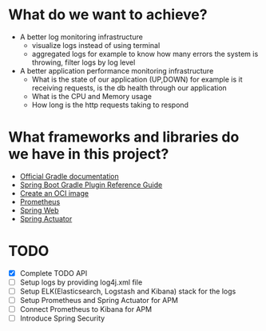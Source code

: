 # What do we want to achieve?

- A better log monitoring infrastructure
    - visualize logs instead of using terminal
    - aggregated logs for example to know how many errors the system is throwing, filter logs by log level
- A better application performance monitoring infrastructure
    - What is the state of our application (UP,DOWN) for example is it receiving requests, is the db health through our
      application
    - What is the CPU and Memory usage
    - How long is the http requests taking to respond

# What frameworks and libraries do we have in this project?

* [Official Gradle documentation](https://docs.gradle.org)
* [Spring Boot Gradle Plugin Reference Guide](https://docs.spring.io/spring-boot/docs/2.6.0/gradle-plugin/reference/html/)
* [Create an OCI image](https://docs.spring.io/spring-boot/docs/2.6.0/gradle-plugin/reference/html/#build-image)
* [Prometheus](https://docs.spring.io/spring-boot/docs/2.6.0/reference/html/production-ready-features.html#production-ready-metrics-export-prometheus)
* [Spring Web](https://docs.spring.io/spring-boot/docs/2.6.0/reference/htmlsingle/#boot-features-developing-web-applications)
* [Spring Actuator](https://docs.spring.io/spring-boot/docs/current/reference/html/actuator.html)

# TODO

- [x] Complete TODO API
- [ ] Setup logs by providing log4j.xml file
- [ ] Setup ELK(Elasticsearch, Logstash and Kibana) stack for the logs
- [ ] Setup Prometheus and Spring Actuator for APM
- [ ] Connect Prometheus to Kibana for APM
- [ ] Introduce Spring Security
